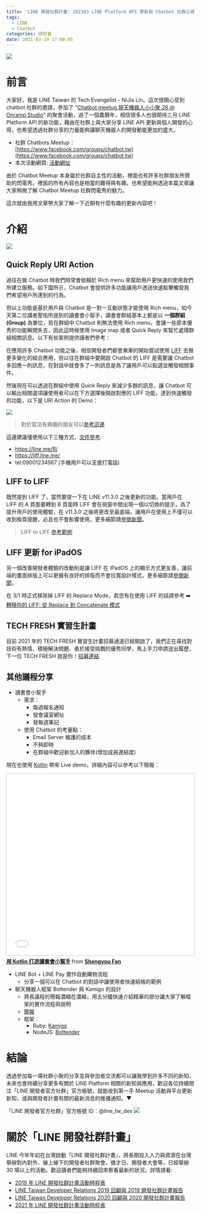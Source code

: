 ```yaml
---
title: 'LINE 開發社群計畫: 202103 LINE Platform API 更新與 Chatbot 社群心得分享'
tags:
  - LINE
  - Chatbot
categories: 研討會
date: 2021-03-19 17:00:05
---
```



<style>
  section.compact {
    font-size: 150%  
  }
  img[alt~="center"] {
    display: block;
    margin: 0 auto;
  }
</style>

![](https://nijialin.com/images/chatbot.png)

# 前言

大家好，我是 LINE Taiwan 的 Tech Evangelist - NiJia Lin。這次很開心受到 chatbot 社群的邀請，參加了 "[Chatbot meetup 聊天機器人小小聚 28 @ Onramp Studio](https://events.chatbot.tw/events/27)" 的聚會活動，過了一個農曆年，相信很多人也很期待三月 LINE Platform API 的新功能，藉由在社群上與大家分享 LINE API 更新與個人開發的心得，也希望透過社群分享的力量能夠讓聊天機器人的開發動能更加的盛大。

- 社群 Chatbots Meetup： [https://www.facebook.com/groups/chatbot.tw](https://www.facebook.com/groups/chatbot.tw)
- 本次活動網頁: [活動網址](https://events.chatbot.tw/events/27)

由於 Chatbot Meetup 本身屬於社群自主性的活動，裡面也有許多社群朋友所贊助的閃電秀。裡面的所有內容也是相當的難得與有趣。也希望能夠透過本篇文章讓大家稍微了解 Chatbot Meetup 社群閃電秀的魅力。

這次就由我用文章帶大家了解一下近期有什麼有趣的更新內容吧！

<!-- more -->

# 介紹

![](https://nijialin.com/images/2021/chatbot-28/2.JPG)

## Quick Reply URI Action

過往在做 Chatbot 時我們時常會依賴於 Rich menu 來幫助用戶更快速的使用我們所建立服務。如下圖所示，Chatbot 會提供許多功能讓用戶透過快速點擊觸發我們希望用戶所達到的行為。

<script async class="speakerdeck-embed" data-slide="3" data-id="fc4da12ffb4c4f779be22900e3268f67" data-ratio="1.77777777777778" src="//speakerdeck.com/assets/embed.js"></script>

但以上功能是基於用戶與 Chatbot 是一對一互動狀態才能使用 Rich menu，如今天第二位講者聖佑所提到的讀書會小幫手，讀書會群組基本上都是以 **一個群組(Group)** 為單位，若在群組中 Chatbot 則無法使用 Rich menu，會讓一些原本優秀的功能瞬間失去，因此這時候使用 Image map 或者 Quick Reply 來幫忙處理群組相關訊息。以下有些案例提供讀者們參考：

<script async class="speakerdeck-embed" data-slide="10" data-id="fc4da12ffb4c4f779be22900e3268f67" data-ratio="1.77777777777778" src="//speakerdeck.com/assets/embed.js"></script>

在應用許多 Chatbot 功能之後，相信開發者們都會漸漸的開始嘗試使用 [LIFF](https://developers.line.biz/en/docs/liff/overview/) 去做更多變化的組合應用，但以往在群組中要開啟 Chatbot 的 LIFF 是需要讓 Chatbot 多回應一則訊息，在對話中就會多了一則訊息是為了讓用戶可以點選並觸發相關事件。

然後現在可以透過在群組中使用 Quick Reply 來減少多餘的訊息，讓 Chatbot 可以輸出相關選項讓使用者可以在下方選擇後開啟對應的 LIFF 功能，達到快速觸發的功能，以下是 URI Action 的 Demo：

![](https://nijialin.com/images/2021/chatbot-28/1.gif)

> 對於寫法有興趣的朋友可以[參考這邊](https://github.com/louis70109/PLeagueBot/blob/master/controller/line_controller.py#L49)

這邊建議僅使用以下三種方式，[文件參考](https://developers.line.biz/en/docs/messaging-api/using-line-url-scheme/):

- https://line.me/R/
- https://liff.line.me/
- tel:09001234567 (手機用戶可以支援打電話)

## LIFF to LIFF

<script async class="speakerdeck-embed" data-slide="12" data-id="fc4da12ffb4c4f779be22900e3268f67" data-ratio="1.77777777777778" src="//speakerdeck.com/assets/embed.js"></script>

既然提到 LIFF 了，當然要提一下在 LINE v11.3.0 之後更新的功能。當用戶在 LIFF 的 A 頁面要轉到 B 頁面時 LIFF 會在視窗中間出現一個以切換的提示，為了提升用戶的使用體驗，在 v11.3.0 之後將更改至最底端，讓用戶在使用上不僅可以收到換頁提醒，必且也不會影響使用，更多細節請[參閱新聞](https://developers.line.biz/en/news/2021/03/01/liff-on-line-11-3-0/#change-toast)。

> LIFF to LIFF [參考範例](https://github.com/louis70109/LIFF-to-LIFF-Example)

## LIFF 更新 for iPadOS

<script async class="speakerdeck-embed" data-slide="15" data-id="fc4da12ffb4c4f779be22900e3268f67" data-ratio="1.77777777777778" src="//speakerdeck.com/assets/embed.js"></script>

另一個改善開發者體驗的改動則是讓 LIFF 在 iPadOS 上的顯示方式更友善，讓前端的畫面排版上可以更擁有良好的排版而不會拉寬設計樣式，更多細節請[參閱新聞](https://developers.line.biz/en/news/#ipad-window-size)。

<script async class="speakerdeck-embed" data-slide="17" data-id="fc4da12ffb4c4f779be22900e3268f67" data-ratio="1.77777777777778" src="//speakerdeck.com/assets/embed.js"></script>

在 3/1 時正式移除掉 LIFF 的 Replace Mode，若您有在使用 LIFF 的話請參考 ➡️ [轉移你的 LIFF: 從 Replace 到 Concatenate 模式](https://engineering.linecorp.com/zh-hant/blog/liff-replace-to-concatenate/)

## TECH FRESH 實習生計畫

目前 2021 年的 TECH FRESH 實習生計畫招募通道已經開啟了，我們正在尋找對技術有熱情、積極解決問題、勇於接受挑戰的優秀同學，馬上手刀申請送出履歷，下一位 TECH FRESH 就是你！[招募連結](https://careers.linecorp.com/jobs/83)

<script async class="speakerdeck-embed" data-slide="20" data-id="fc4da12ffb4c4f779be22900e3268f67" data-ratio="1.77777777777778" src="//speakerdeck.com/assets/embed.js"></script>

## 其他議程分享

- 讀書會小幫手
  - 需求：
    - 每週報名通知
    - 發會議室網址
    - 發每週筆記
  - 使用 Chatbot 的考量點：
    - Email Server 維護的成本
    - 不夠即時
    - 在群組中歡迎新加入的夥伴(增加成員連結度)

現在也使用 [Kotlin](https://kotlinlang.org/) 帶來 Live demo，詳細內容可以參考以下簡報：

<iframe src="//www.slideshare.net/slideshow/embed_code/key/p3koZ9vmuFJz9" width="595" height="485" frameborder="0" marginwidth="0" marginheight="0" scrolling="no" style="border:1px solid #CCC; border-width:1px; margin-bottom:5px; max-width: 100%;" allowfullscreen> </iframe> <div style="margin-bottom:5px"> <strong> <a href="//www.slideshare.net/shengyou/building-chatbot-using-kotlin" title="用 Kotlin 打造讀書會小幫手" target="_blank">用 Kotlin 打造讀書會小幫手</a> </strong> from <strong><a href="https://www.slideshare.net/shengyou" target="_blank">Shengyou Fan</a></strong> </div>

- LINE Bot + LINE Pay 實作自動購物流程
  - 分享一個可以在 Chatbot 的對話中讓使用者快速結帳的範例
- 聊天機器人框架 Bottender 與 Kamigo 的設計
  - 將長議程的簡報濃縮在濃縮，用五分鐘快速介紹精華的部分讓大家了解框架的實作流程與說明
  - [簡報](https://docs.google.com/presentation/d/1BbfW8ZkDS1lt-uzFXop6k2PmXg30OcQI35NCeH-S9AY/edit#slide=id.ga39021286c_0_523)
  - 框架：
    - Ruby: [Kamigo](https://github.com/etrex/kamigo)
    - NodeJS: [Bottender](https://github.com/Yoctol/bottender)

# 結論

透過參加每一場社群小聚的分享並與參加者交流都可以讓我學到許多不同的新知，未來也會持續分享更多有關於 LINE Platform 相關的新知與應用，歡迎各位持續關注「LINE 開發者官方社群」官方帳號，就能收到第一手 Meetup 活動與平台更新新知，或與開發者計畫有關的最新消息的推播通知。▼

「LINE 開發者官方社群」官方帳號 ID：@line_tw_dev
![](https://www.evanlin.com/images/2020/line-tw-dev-qr.png)

# 關於「LINE 開發社群計畫」

LINE 今年年初在台灣啟動「LINE 開發社群計畫」，將長期投入人力與資源在台灣舉辦對內對外、線上線下的開發者社群聚會、徵才日、開發者大會等，已經舉辦 30 場以上的活動。歡迎讀者們能夠持續回來察看最新的狀況。詳情請看:

- [2019 年 LINE 開發社群計畫活動時程表](https://engineering.linecorp.com/zh-hant/blog/line-taiwan-developer-relations-2019-plan/)
- [LINE Taiwan Developer Relations 2019 回顧與 2019 開發社群計畫報告](https://engineering.linecorp.com/zh-hant/blog/line-taiwan-developer-relations-2019/)
- [LINE Taiwan Developer Relations 2020 回顧與 2020 開發社群計畫報告](https://engineering.linecorp.com/zh-hant/blog/line-taiwan-developer-relations-2020)
- [2021 年 LINE 開發社群計畫活動時程表](https://engineering.linecorp.com/zh-hant/blog/2021-line-tw-devrel/)
